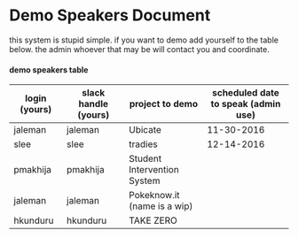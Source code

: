 # Demo Speakers Document

this system is stupid simple. if you want to demo add yourself to the table below. the admin whoever that may be will contact you and coordinate. 


#### demo speakers table

| login (yours) | slack handle (yours) | project to demo             | scheduled date to speak (admin use) |
| ------------- | -------------------- | --------------------------- | ----------------------------------- |
| jaleman       | jaleman              | Ubicate                     |  11-30-2016                         |
| slee          | slee                 | tradies                     |  12-14-2016                         |
| pmakhija      | pmakhija             | Student Intervention System |                                     |
| jaleman       | jaleman              | Pokeknow.it (name is a wip) |                                     |
| hkunduru      | hkunduru             | TAKE ZERO                   |                                     |
